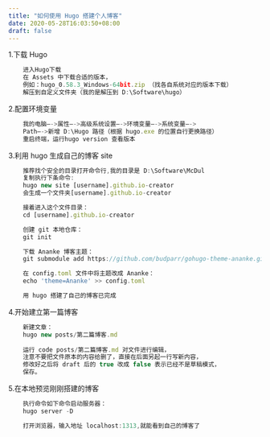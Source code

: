 ```yaml
---
title: "如何使用 Hugo 搭建个人博客"
date: 2020-05-28T16:03:50+08:00
draft: false
---
```


1.下载 Hugo
```javascript
    进入Hugo下载
    在 Assets 中下载合适的版本，
    例如：hugo_0.58.3_Windows-64bit.zip （找各自系统对应的版本下载）
    解压到自定义文件夹（我的是解压到 D:\Software\hugo）
```
 
2.配置环境变量
```javascript
    我的电脑—->属性—->高级系统设置—->环境变量—->系统变量—->
    Path—->新增 D:\Hugo 路径（根据 hugo.exe 的位置自行更换路径）
    重启终端，运行hugo version 查看版本
```

3.利用 hugo 生成自己的博客 site
```javascript
    推荐找个安全的目录打开命令行,我的目录是 D:\Software\McDul  
    复制执行下条命令:
    hugo new site [username].github.io-creator
    会生成一个文件夹[username].github.io-creator

    接着进入这个文件目录：
    cd [username].github.io-creator

    创建 git 本地仓库：
    git init

    下载 Ananke 博客主题：
    git submodule add https://github.com/budparr/gohugo-theme-ananke.gitthemes/ananke

    在 config.toml 文件中将主题改成 Ananke：
    echo 'theme=Ananke' >> config.toml

    用 hugo 搭建了自己的博客已完成
```

4.开始建立第一篇博客
```javascript
    新建文章：
    hugo new posts/第二篇博客.md
    
    运行 code posts/第二篇博客.md 对文件进行编辑，
    注意不要把文件原本的内容给删了，直接在后面另起一行写新内容，
    修改好之后将 draft 后的 true 改成 false 表示已经不是草稿模式，
    保存。
```

5.在本地预览刚刚搭建的博客
```javascript
    执行命令如下命令启动服务器：
    hugo server -D

    打开浏览器，输入地址 localhost:1313,就能看到自己的博客了















```



